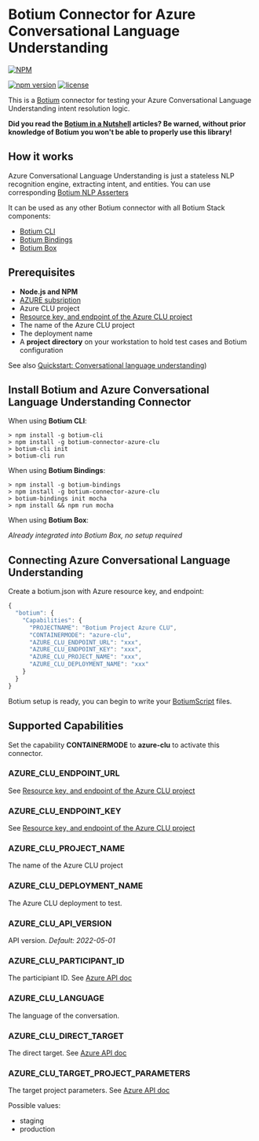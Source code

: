 # Botium Connector for Azure Conversational Language Understanding

[![NPM](https://nodei.co/npm/botium-connector-azure-clu.png?downloads=true&downloadRank=true&stars=true)](https://nodei.co/npm/botium-connector-azure-clu/)

[![npm version](https://badge.fury.io/js/botium-connector-azure-clu.svg)](https://badge.fury.io/js/botium-connector-azure-clu)
[![license](https://img.shields.io/github/license/mashape/apistatus.svg)]()

This is a [Botium](https://github.com/codeforequity-at/botium-core) connector for testing your Azure Conversational Language Understanding intent resolution logic.

__Did you read the [Botium in a Nutshell](https://medium.com/@floriantreml/botium-in-a-nutshell-part-1-overview-f8d0ceaf8fb4) articles? Be warned, without prior knowledge of Botium you won't be able to properly use this library!__

## How it works

Azure Conversational Language Understanding is just a stateless NLP recognition engine, extracting intent, and entities. 
You can use corresponding [Botium NLP Asserters](https://botium-docs.readthedocs.io/en/latest/05_botiumscript/index.html#nlp-asserter-intents-entities-confidence)

It can be used as any other Botium connector with all Botium Stack components:
* [Botium CLI](https://github.com/codeforequity-at/botium-cli/)
* [Botium Bindings](https://github.com/codeforequity-at/botium-bindings/)
* [Botium Box](https://www.botium.at)

## Prerequisites

* __Node.js and NPM__
* [AZURE subsription](https://azure.microsoft.com/free/cognitive-services)
* Azure CLU project
* [Resource key, and endpoint of the Azure CLU project](https://learn.microsoft.com/en-us/azure/cognitive-services/language-service/conversational-language-understanding/quickstart#get-your-resource-keys-and-endpoint)
* The name of the Azure CLU project
* The deployment name
* A __project directory__ on your workstation to hold test cases and Botium configuration

See also [Quickstart: Conversational language understanding](https://learn.microsoft.com/en-us/azure/cognitive-services/language-service/conversational-language-understanding/quickstart))

## Install Botium and Azure Conversational Language Understanding Connector

When using __Botium CLI__:

```
> npm install -g botium-cli
> npm install -g botium-connector-azure-clu
> botium-cli init
> botium-cli run
```

When using __Botium Bindings__:

```
> npm install -g botium-bindings
> npm install -g botium-connector-azure-clu
> botium-bindings init mocha
> npm install && npm run mocha
```

When using __Botium Box__:

_Already integrated into Botium Box, no setup required_

## Connecting Azure Conversational Language Understanding

Create a botium.json with Azure resource key, and endpoint:

```javascript
{
  "botium": {
    "Capabilities": {
      "PROJECTNAME": "Botium Project Azure CLU",
      "CONTAINERMODE": "azure-clu",
      "AZURE_CLU_ENDPOINT_URL": "xxx",
      "AZURE_CLU_ENDPOINT_KEY": "xxx",
      "AZURE_CLU_PROJECT_NAME": "xxx",
      "AZURE_CLU_DEPLOYMENT_NAME": "xxx"
    }
  }
}
```

Botium setup is ready, you can begin to write your [BotiumScript](https://github.com/codeforequity-at/botium-core/wiki/Botium-Scripting) files.

## Supported Capabilities

Set the capability __CONTAINERMODE__ to __azure-clu__ to activate this connector.

### AZURE_CLU_ENDPOINT_URL
See [Resource key, and endpoint of the Azure CLU project](https://learn.microsoft.com/en-us/azure/cognitive-services/language-service/conversational-language-understanding/quickstart#get-your-resource-keys-and-endpoint)

### AZURE_CLU_ENDPOINT_KEY
See [Resource key, and endpoint of the Azure CLU project](https://learn.microsoft.com/en-us/azure/cognitive-services/language-service/conversational-language-understanding/quickstart#get-your-resource-keys-and-endpoint)

### AZURE_CLU_PROJECT_NAME
The name of the Azure CLU project

### AZURE_CLU_DEPLOYMENT_NAME
The Azure CLU deployment to test.

### AZURE_CLU_API_VERSION
API version.
_Default: 2022-05-01_

### AZURE_CLU_PARTICIPANT_ID
The participiant ID. See [Azure API doc](https://learn.microsoft.com/en-us/rest/api/language/2022-05-01/conversation-analysis-runtime/analyze-conversation)

### AZURE_CLU_LANGUAGE
The language of the conversation.

### AZURE_CLU_DIRECT_TARGET
The direct target. See [Azure API doc](https://learn.microsoft.com/en-us/rest/api/language/2022-05-01/conversation-analysis-runtime/analyze-conversation)

### AZURE_CLU_TARGET_PROJECT_PARAMETERS
The target project parameters. See [Azure API doc](https://learn.microsoft.com/en-us/rest/api/language/2022-05-01/conversation-analysis-runtime/analyze-conversation)




Possible values:
* staging
* production
